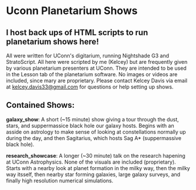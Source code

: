 # Uconn Planetarium Shows

## I host back ups of HTML scripts to run planetarium shows here! 

All were written for UConn's digitarium, running Nightshade G3 and StratoScript. All here were scripted by me (Kelcey) but are frequently given by various planetarium presenters at UConn.
They are intended to be used in the Lesson tab of the planetarium software. No images or videos are included, since mary are proprietary. Please contact Kelcey Davis via email at kelcey.davis33@gmail.com for questions or help setting up shows.

## Contained Shows:

**galaxy_show**: A short (~15 minute) show giving a tour through the dust, stars, and suppermassice black hole our galaxy hosts. Begins with an asside on astrology to make sense of looking at constellations normally up during the day, and then Sagitarius, which hosts Sag A* (suppermassive black hole).

**research_showcase**: A longer (~30 minute) talk on the research hapening at UConn Astrophysics. None of the visuals are included (proprietary). Starts with a nearby look at planet formation in the milky way, then the milky way itsself, then nearby star forming galaxies, large galaxy surveys, and finally high resolution numerical simulations.

